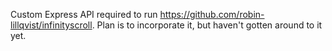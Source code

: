 Custom Express API required to run https://github.com/robin-lillqvist/infinityscroll.
Plan is to incorporate it, but haven't gotten around to it yet.
